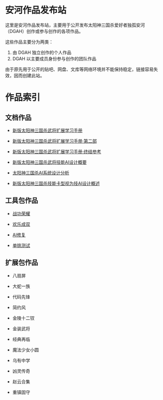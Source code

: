 # 安河作品发布站

这里是安河作品发布站，主要用于公开发布太阳神三国杀爱好者独孤安河（DGAH）创作或参与创作的各项作品。

这些作品主要分为两类：

1. 由 DGAH 独立创作的个人作品
2. DGAH 以主要成员身份参与创作的团队作品

由于原先用于公开的贴吧、网盘、文库等网络环境并不能保持稳定，链接容易失效，因而创建此站。

# 作品索引

## 文档作品

- [新版太阳神三国杀武将扩展学习手册](https://github.com/DGAH-works/QSgsHandbook-I)

- [新版太阳神三国杀武将扩展学习手册·第二部](https://github.com/DGAH-works/QSgsHandbook-II)

- [新版太阳神三国杀武将扩展学习手册·终结参考](https://github.com/DGAH-works/QSgsHandbook-EX)

- [新版太阳神三国杀武将技能AI设计概要](https://github.com/DGAH-works/QSgsAIDoc-General)

- [太阳神三国杀AI系统设计分析](https://github.com/DGAH-works/QSgsAISysTalk)

- [新版太阳神三国杀技能卡型视为技AI设计概述](https://github.com/DGAH-works/QSgsAIDoc-SkillCard)

## 工具包作品

- [战功荣耀](https://github.com/DGAH-works/glory)

- [欢乐成双](https://github.com/DGAH-works/happy2v2)

- [AI修复](https://github.com/DGAH-works/aifix)

- [单挑测试](https://github.com/DGAH-works/pkst)

## 扩展包作品

- 八扇屏

- 大蛇一族

- 代码先锋

- 简约风

- 金陵十二钗

- 金装武将

- 经典再临

- 魔法少女小圆

- 乌有中学

- 凶灵传奇

- 赵云合集

- 重镇固守
